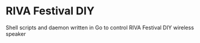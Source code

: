 # RIVA Festival DIY

Shell scripts and daemon written in Go to control RIVA Festival DIY wireless speaker

